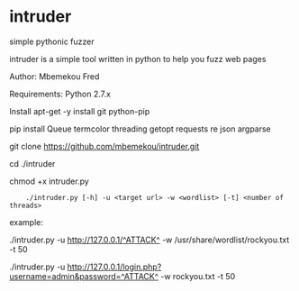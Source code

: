 # intruder
simple  pythonic  fuzzer

intruder is a simple tool written in python to help you fuzz web pages

Author: Mbemekou Fred

Requirements: Python 2.7.x

Install apt-get -y install git python-pip

pip install Queue termcolor threading getopt requests re json argparse

git clone https://github.com/mbemekou/intruder.git

cd ./intruder

chmod +x intruder.py
 
        ./intruder.py [-h] -u <target url> -w <wordlist> [-t] <number of threads>
        
example:

./intruder.py -u http://127.0.0.1/^ATTACK^ -w /usr/share/wordlist/rockyou.txt -t 50

./intruder.py -u http://127.0.0.1/login.php?username=admin&password=^ATTACK^ -w rockyou.txt -t 50
